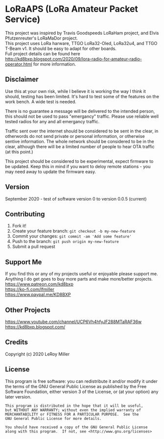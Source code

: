 # LoRaAPS (LoRa Amateur Packet Service)

This project was inspired by Travis Goodspeeds LoRaHam project, and Elvis Pfutzenreuter's LoRaMaDor project.  
This project uses LoRa harware, TTGO LoRa32-Oled, LoRa32u4, and TTGO T-Beam v1. It should be easy to adapt for other boards.  
Full project details can be found here http://kd8bxp.blogspot.com/2020/09/lora-radio-for-amateur-radio-operator.html for more information.  

## Disclaimer

Use this at your own risk, while I believe it is working the way I think it should, testing has been limited. It's hard to test some of the features on the work bench. A wide test is needed.  

There is no guarantee a message will be delivered to the intended person, this should not be used to pass "emergancy" traffic. Please use reliable well tested radios for any and all emergancy traffic.  

Traffic sent over the internet should be considered to be sent in the clear, in otherwords do not send private or personal information, or otherwise sentive information. The whole network should be considered to be in the clear, although there will be a limited number of people to hear OTA traffic (at this point.)  

This project should be considered to be experimental, expect firmware to be updated. Keep this in mind if you want to deloy remote stations - you may need away to update the firmware easy.  

## Version

September 2020 - test of software version 0 to version 0.0.5 (current)  


## Contributing

1. Fork it!
2. Create your feature branch: `git checkout -b my-new-feature`
3. Commit your changes: `git commit -am 'Add some feature'`
4. Push to the branch: `git push origin my-new-feature`
5. Submit a pull request

## Support Me

If you find this or any of my projects useful or enjoyable please support me.  
Anything I do get goes to buy more parts and make more/better projects.  
https://www.patreon.com/kd8bxp  
https://ko-fi.com/lfmiller  
https://www.paypal.me/KD8BXP  

## Other Projects

https://www.youtube.com/channel/UCP6Vh4hfyJF288MTaRAF36w  
https://kd8bxp.blogspot.com/  


## Credits

Copyright (c) 2020 LeRoy Miller

## License

This program is free software: you can redistribute it and/or modify
    it under the terms of the GNU General Public License as published by
    the Free Software Foundation, either version 3 of the License, or
    (at your option) any later version.

    This program is distributed in the hope that it will be useful,
    but WITHOUT ANY WARRANTY; without even the implied warranty of
    MERCHANTABILITY or FITNESS FOR A PARTICULAR PURPOSE.  See the
    GNU General Public License for more details.

    You should have received a copy of the GNU General Public License
    along with this program.  If not, see <http://www.gnu.org/licenses>
